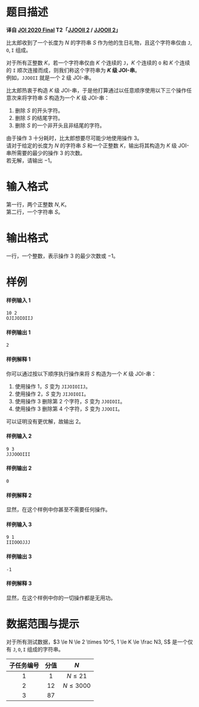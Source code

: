 
# 题目描述

**译自 [JOI 2020 Final](https://cms.ioi-jp.org/) T2「[JJOOII 2](https://www.ioi-jp.org/joi/2019/2020-ho/2020-ho-t2.pdf) / [JJOOII 2](https://www.ioi-jp.org/joi/2019/2020-ho/2020-ho-t2-en.pdf)」**

比太郎收到了一个长度为 $N$ 的字符串 $S$ 作为他的生日礼物，且这个字符串仅由 $\texttt J,\texttt O,\texttt I$ 组成。

对于所有正整数 $K$，若一个字符串仅由 $K$ 个连续的 $\texttt J$，$K$ 个连续的 $\texttt O$ 和 $K$ 个连续的 $\texttt I$ 顺次连接而成，则我们称这个字符串为 **$K$ 级 JOI-串**。  
例如，$\texttt{JJOOII}$ 就是一个 $2$ 级 JOI-串。

比太郎热衷于构造 $K$ 级 JOI-串，于是他打算通过以任意顺序使用以下三个操作任意次来将字符串 $S$ 构造为一个 $K$ 级 JOI-串：
1. 删除 $S$ 的开头字符。
2. 删除 $S$ 的结尾字符。
3. 删除 $S$ 的一个非开头且非结尾的字符。

由于操作 $3$ 十分耗时，比太郎想要尽可能少地使用操作 $3$。  
请对于给定的长度为 $N$ 的字符串 $S$ 和一个正整数 $K$，输出将其构造为 $K$ 级 JOI-串所需要的最少的操作 $3$ 的次数。  
若无解，请输出 $-1$。

# 输入格式

第一行，两个正整数 $N,K$。  
第二行，一个字符串 $S$。

# 输出格式

一行，一个整数，表示操作 $3$ 的最少次数或 $-1$。

# 样例

#### 样例输入 1
```plain
10 2
OJIJOIOIIJ
```

#### 样例输出 1
```plain
2
```

#### 样例解释 1
你可以通过按以下顺序执行操作来将 $S$ 构造为一个 $K$ 级 JOI-串：
1. 使用操作 $1$，$S$ 变为 $\texttt{JIJOIOIIJ}$。
2. 使用操作 $2$，$S$ 变为 $\texttt{JIJOIOII}$。  
3. 使用操作 $3$ 删除第 $2$ 个字符，$S$ 变为 $\texttt{JJOIOII}$。  
4. 使用操作 $3$ 删除第 $4$ 个字符，$S$ 变为 $\texttt{JJOOII}$。

可以证明没有更优解，故输出 $2$。

#### 样例输入 2
```plain
9 3
JJJOOOIII
```

#### 样例输出 2
```plain
0
```

#### 样例解释 2
显然，在这个样例中你甚至不需要任何操作。

#### 样例输入 3
```plain
9 1
IIIOOOJJJ
```

#### 样例输出 3
```plain
-1
```

#### 样例解释 3
显然，在这个样例中你的一切操作都是无用功。

# 数据范围与提示

对于所有测试数据，$3 \le N \le 2 \times 10^5, 1 \le K \le \frac N3, S$ 是一个仅有 $\texttt J, \texttt O, \texttt I$ 组成的字符串。

|子任务编号|分值|$N$|
|:-:|:-:|:-:|
|$1$|<!-- Please don't merge -->$1$|$N \le 21$|
|$2$|$12$|$N \le 3000$|
|$3$|$87$||

